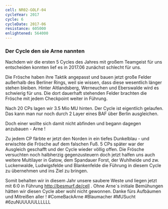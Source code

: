 ```yaml
---
cell: NR02-GOLF-04
cycleYear: 2017
cycle: 6
cycleDate: 2017-06
resistance: 605000
enlightened: 564000
---
```


### Der Cycle den sie Arne nannten

Nachdem wir die ersten 5 Cycles des Jahres mit großem Teamgeist für uns entscheiden konnten lief es in 2017.06 zunächst schlecht für uns.

Die Frösche haben ihre Taktik angepasst und bauen jetzt große Felder außerhalb des Berliner Rings, weil sie wissen, dass diese wesentlich länger stehen bleiben.
Hinter Altlandsberg, Werneuchen und Eberswalde wird es schwierig für uns. Die dort dauerhaft stehenden Felder brachten die Frösche mit jedem Checkpoint weiter in Führung.

Nach 20 CPs lagen wir 3.5 Mio MU hinten. Der Cycle ist eigentlich gelaufen. Das kann man nur noch durch 2 Layer eines BAF über Berlin ausgleichen.

Doch einer wollte sich damit nicht abfinden und begann dagegen anzubauen - Arne !

Zu jedem CP färbte er jetzt den Norden in ein tiefes Dunkelblau - und erwischte die Frösche auf dem falschen Fuß.
5 CPs später war der Ausgleich geschafft und der Cycle wieder völlig offen.
Die Frösche versuchten noch halbherzig gegenzusteuern doch jetzt halfen uns auch weitere Multilayer in Gatow, dem Spandauer Forst, der Wuhlheide und zw. Luckenwalde, Ludwigsfelde und Blankenfelde die Führung in diesem Cycle zu übernehmen und ins Ziel zu bringen.

Somit behalten wir in diesem Jahr unsere saubere Weste und liegen jetzt mit 6:0 in Führung http://besmurf.de/cell .
Ohne Arne´s initiale Bemühungen hätten wir diesen Cycle aber wohl nicht gewonnen. Danke fürs Aufbäumen und Mitreißen aller ! #ComeBackArne #Blaumacher #MUSucht #6zuNUUUUULLLLLL
